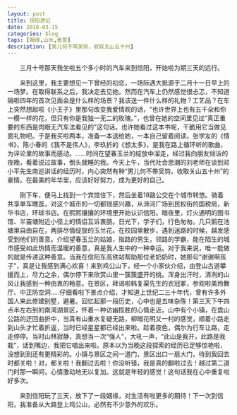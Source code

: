 ```yaml
---
layout: post
title: 信阳游记
date: 2018-03-15
categories: blog
tags: [姻缘,山水,善意]
description: [男儿何不帯吴钩，收取关山五十州]
---
```



&emsp;&emsp;三月十号那天我坐啦五个多小时的汽车来到信阳，开始啦为期三天的远行。


&emsp;&emsp;来到这里，我主要想见一下曾经的初恋，一场际遇大抵源于二月十一日早上的一场梦。在取得联系之后，我决定去见她。然而在汽车上仍然感觉很忐忑，不知道隔啦四年的首次见面会是什么样的场景？我该送一件什么样的礼物？工艺品？在车上突然想起啦《小王子》里那句改变我爱情观的话，“也许世界上也有五千朵和你一模一样的花，但只有你是我独一无二的玫瑰。”，也曾在她的空间里见过“真正重要的东西是肉眼无汽车法看见的”这句话。也许她看过这本书呢，干脆用它当做见面礼物吧。于是我买啦两本，准备一本送给她，一本自己留着阅读。张学友的《情书》，陈小春的《我不是伟人》，李玖折的《想太多》，是我在路上循环听的歌曲，为评论里的故事而感动。……时间在望春玉兰的绽放中溜走，经过我向朋友倾诉的夜晚，看着说过故事，倒头就睡的我。今天上午，当代社会思潮的刘老师在谈到邓小平先生南巡讲话的经历时，内心突然有种“男儿何不帯吴钩，收取关山五十州”的豪情。在最美的年华里，应该好好努力，成为更好的自己。


&emsp;&emsp;刚下车，便马上找到一个宾馆住下，然后坐着18路公交在个城市转悠。骑着共享单车瞎逛，对这个城市的一切都很感兴趣，从浉河广场到民权街的国税局，新华书店，环球书店。在熙熙攘攘的环境里开始认识信阳。暗夜里，灯火通明的图书馆、半亩塘附近小径上的情侣互诉衷肠。日光下，学子们，行色匆匆。几只鹅在池塘里自由自在，两排尽情绽放的玉兰花。在校园里散步，遇到迷路的时候，越发感受到他们的善意。介绍望春玉兰的姑娘，指路的男生，领路的学霸，能在陌生的城市感受如此热情而温暖的善意，真是我人生中的一种幸运。对于我来说，唯一能做的就是传递这种善意。当我在信阳东高铁站帮助那位老奶奶时，她那句“谢谢啊孩子”，真是让我感到满心欢喜！来到鸡公山下，经一个小家伙介绍，由登山古道攀援而上，尽力之余，偶尔停下来欣赏山里一簇簇盛开的桃。浑身出汗时，清冽的山风让我感到一种由衷的畅意。在景区，拜谒啦韩复渠先生的衣冠冢，参观啦美玲舞厅、中正防空洞…..仔细看啦下景点介绍，才知道上世纪二三十年代，曾有许多外国人来此修建别墅，避暑。回忆起那一段历史，心中也是五味杂陈！第三天下午四点半左右到的南湾湖景区，怀着一种访幽揽胜的心情走近。山中有个小镇，在盘山公路的迂回曲折中，当真有山重水复疑无路，柳暗花明又一村的感觉，顺着小路走到山头才忙着折返，当时已经星星都已经出来啦。趁着夜色，偶尔为行车让路，走走停停。当时山林寂静，真想当一次“强人”，大吼一声，“此山是我开，此路是我栽”，话到嘴边，我把它唱出来啦。原本以为当晚这段探索的经历已足够惊艳啦，没想到到还有更精彩的。小镇与景区之间一道门，景区出口一扇大门，待到我回去时都关啦！对，都关啦！我翻过去啦！你没听错，我是真的翻啦过去！越过第二道门时那一瞬间，心情激动地无以复加。这就是年轻的感觉！这句话我在心中重复啦好多次。


&emsp;&emsp;来到信阳玩了三天，放下了一段姻缘，对生活有啦更多的期待！下一次到信阳，我准备从大路登上鸡公山，必然有不少意外的欢乐。
